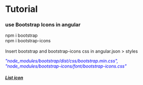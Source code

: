 # Tutorial

<h3>use Bootstrap Icons in angular</h3>
    
npm i bootstrap<br/>
npm i bootstrap-icons<br/><br/>
Insert bootstrap and bootstrap-icons css in angular.json > styles

<div style="color:blue">
    <i>"node_modules/bootstrap/dist/css/bootstrap.min.css",</i><br/>
    <i>"node_modules/bootstrap-icons/font/bootstrap-icons.css"</i>
</div>

<h5><a href="https://icons.getbootstrap.com/">List icon </a></h5>
